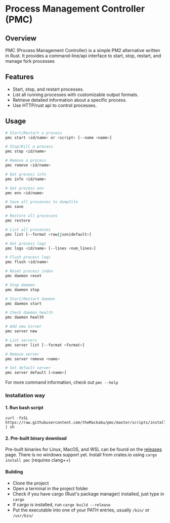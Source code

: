 # Process Management Controller (PMC)

## Overview

PMC (Process Management Controller) is a simple PM2 alternative written in Rust. It provides a command-line/api interface to start, stop, restart, and manage fork processes

## Features

- Start, stop, and restart processes.
- List all running processes with customizable output formats.
- Retrieve detailed information about a specific process.
- Use HTTP/rust api to control processes.

## Usage

```bash
# Start/Restart a process
pmc start <id/name> or <script> [--name <name>]

# Stop/Kill a process
pmc stop <id/name>

# Remove a process
pmc remove <id/name>

# Get process info
pmc info <id/name>

# Get process env
pmc env <id/name>

# Save all processes to dumpfile
pmc save

# Restore all processes
pmc restore

# List all processes
pmc list [--format <raw|json|default>]

# Get process logs
pmc logs <id/name> [--lines <num_lines>]

# Flush process logs
pmc flush <id/name>

# Reset process index
pmc daemon reset

# Stop daemon
pmc daemon stop

# Start/Restart daemon
pmc daemon start

# Check daemon health
pmc daemon health

# Add new Ssrver
pmc server new

# List servers
pmc server list [--format <format>]

# Remove server
pmc server remove <name>

# Set default server
pmc server default [<name>]
```

For more command information, check out `pmc --help`

### Installation way
#### 1. Run bash script
```
curl -fsSL https://raw.githubusercontent.com/theMackabu/pmc/master/scripts/install.sh | sh
```

#### 2. Pre-built binary download
Pre-built binaries for Linux, MacOS, and WSL can be found on the [releases](releases) page.
There is no windows support yet. Install from crates.io using `cargo install pmc` (requires clang++)

#### Building

- Clone the project
- Open a terminal in the project folder
- Check if you have cargo (Rust's package manager) installed, just type in `cargo`
- If cargo is installed, run `cargo build --release`
- Put the executable into one of your PATH entries, usually `/bin/` or `/usr/bin/`

